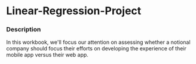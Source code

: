 # Linear-Regression-Project
### Description
In this workbook, we'll focus our attention on assessing whether a notional company should focus their efforts on developing the experience of their mobile app versus their web app.
